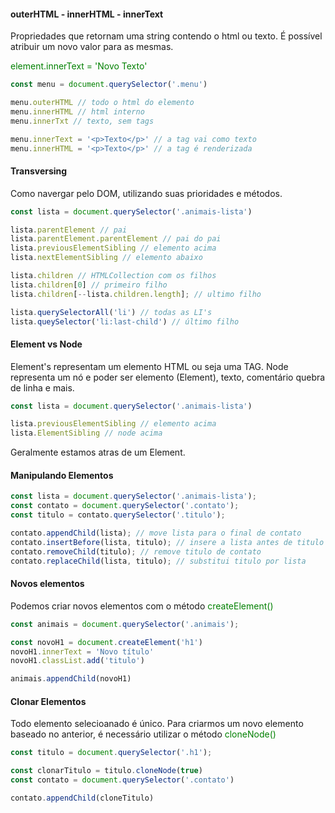 #### outerHTML - innerHTML - innerText

Propriedades que retornam uma string contendo o html ou texto. É possível atribuir um novo valor para as mesmas.

<span style="color:green">element.innerText = 'Novo Texto'</span>  

~~~ JavaScript
const menu = document.querySelector('.menu')

menu.outerHTML // todo o html do elemento
menu.innerHTML // html interno
menu.innerTxt // texto, sem tags

menu.innerText = '<p>Texto</p>' // a tag vai como texto
menu.innerHTML = '<p>Texto</p>' // a tag é renderizada 
~~~

#### Transversing

Como navergar pelo DOM, utilizando suas prioridades e métodos.

~~~ JavaScript
const lista = document.querySelector('.animais-lista')

lista.parentElement // pai
lista.parentElement.parentElement // pai do pai
lista.previousElementSibling // elemento acima
lista.nextElementSibling // elemento abaixo

lista.children // HTMLCollection com os filhos
lista.children[0] // primeiro filho
lista.children[--lista.children.length]; // ultimo filho

lista.querySelectorAll('li') // todas as LI's
lista.queySelector('li:last-child') // último filho
~~~

#### Element vs Node

Element's representam um elemento HTML ou seja uma TAG. Node representa um nó e poder ser  elemento (Element), texto, comentário quebra de linha e mais.

~~~ JavaScript
const lista = document.querySelector('.animais-lista')

lista.previousElementSibling // elemento acima
lista.ElementSibling // node acima
~~~

Geralmente estamos atras de um Element.


#### Manipulando Elementos

~~~ JavaScript
const lista = document.querySelector('.animais-lista');
const contato = document.querySelector('.contato');
const titulo = contato.querySelector('.titulo');

contato.appendChild(lista); // move lista para o final de contato
contato.insertBefore(lista, titulo); // insere a lista antes de titulo
contato.removeChild(titulo); // remove titulo de contato
contato.replaceChild(lista, titulo); // substitui titulo por lista
~~~

#### Novos elementos

Podemos criar novos elementos com o método <span style="color:green">createElement()</span>

~~~ JavaScript
const animais = document.querySelector('.animais');

const novoH1 = document.createElement('h1')
novoH1.innerText = 'Novo título'
novoH1.classList.add('titulo')

animais.appendChild(novoH1)
~~~


#### Clonar Elementos

Todo elemento selecioanado é único. Para criarmos um novo elemento baseado no anterior, é necessário utilizar o método <span style="color:green">cloneNode()</span>

~~~ JavaScript
const titulo = document.querySelector('.h1');

const clonarTitulo = titulo.cloneNode(true)
const contato = document.querySelector('.contato')

contato.appendChild(cloneTitulo)
~~~

